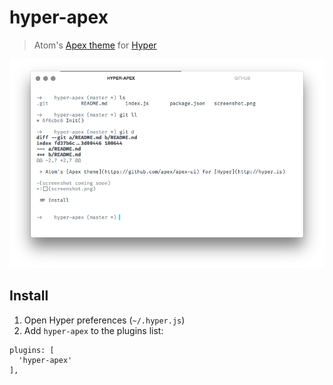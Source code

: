# hyper-apex

> Atom's [Apex theme](https://github.com/apex/apex-ui) for [Hyper](http://hyper.is)

![](screenshot.png)

## Install

1. Open Hyper preferences (`~/.hyper.js`)
2. Add `hyper-apex` to the plugins list:
```
plugins: [
  'hyper-apex'
],
```
